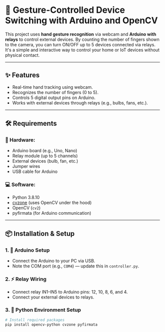 # 🤖 Gesture-Controlled Device Switching with Arduino and OpenCV

This project uses **hand gesture recognition** via webcam and **Arduino with relays** to control external devices. By counting the number of fingers shown to the camera, you can turn ON/OFF up to 5 devices connected via relays. It's a simple and interactive way to control your home or IoT devices without physical contact.

---

## ✨ Features

- Real-time hand tracking using webcam.
- Recognizes the number of fingers (0 to 5).
- Controls 5 digital output pins on Arduino.
- Works with external devices through relays (e.g., bulbs, fans, etc.).

---

## 🛠️ Requirements

### 🧰 Hardware:
- Arduino board (e.g., Uno, Nano)
- Relay module (up to 5 channels)
- External devices (bulb, fan, etc.)
- Jumper wires
- USB cable for Arduino

### 💻 Software:
- Python 3.8.10
- [cvzone](https://github.com/cvzone/cvzone) (uses OpenCV under the hood)
- OpenCV (`cv2`)
- pyfirmata (for Arduino communication)

---

## 📦 Installation & Setup

### 1. 🔌 Arduino Setup
- Connect the Arduino to your PC via USB.
- Note the COM port (e.g., `COM4`) — update this in `controller.py`.

### 2. ⚡ Relay Wiring
- Connect relay IN1–IN5 to Arduino pins: 12, 10, 8, 6, and 4.
- Connect your external devices to relays.

### 3. 🐍 Python Environment Setup

```bash
# Install required packages
pip install opencv-python cvzone pyfirmata

